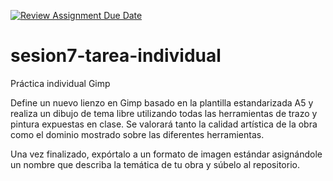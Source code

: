 [![Review Assignment Due Date](https://classroom.github.com/assets/deadline-readme-button-24ddc0f5d75046c5622901739e7c5dd533143b0c8e959d652212380cedb1ea36.svg)](https://classroom.github.com/a/LuUPwd1P)
# sesion7-tarea-individual
Práctica individual Gimp

Define un nuevo lienzo en Gimp basado en la plantilla estandarizada A5 y realiza un dibujo de tema libre utilizando todas las herramientas de trazo y pintura expuestas en clase.
Se valorará tanto la calidad artística de la obra como el dominio mostrado sobre las diferentes herramientas.

Una vez finalizado, expórtalo a un formato de imagen estándar asignándole un nombre que describa la temática de tu obra y súbelo al repositorio.
